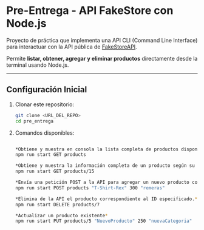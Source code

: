 # Pre-Entrega - API FakeStore con Node.js

Proyecto de práctica que implementa una API CLI (Command Line Interface) para interactuar con la API pública de [FakeStoreAPI](https://fakestoreapi.com/).

Permite **listar, obtener, agregar y eliminar productos** directamente desde la terminal usando Node.js.

---

## Configuración Inicial

1. Clonar este repositorio:
   ```bash
   git clone <URL_DEL_REPO>
   cd pre_entrega


2. Comandos disponibles:
   ```bash

   *Obtiene y muestra en consola la lista completa de productos disponibles en FakeStore.*
   npm run start GET products

   *Obtiene y muestra la información completa de un producto según su ID.*
   npm run start GET products/15

   *Envía una petición POST a la API para agregar un nuevo producto con los datos especificados.*
   npm run start POST products "T-Shirt-Rex" 300 "remeras"

   *Elimina de la API el producto correspondiente al ID especificado.*
   npm run start DELETE products/7

   *Actualizar un producto existente*
   npm run start PUT products/5 "NuevoProducto" 250 "nuevaCategoria"